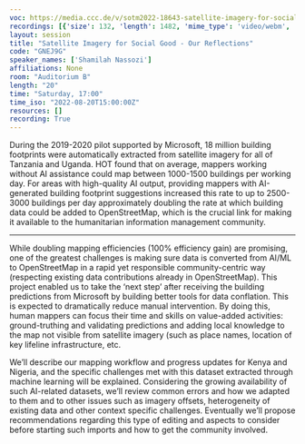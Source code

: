 ```yaml
---
voc: https://media.ccc.de/v/sotm2022-18643-satellite-imagery-for-social-good-our-reflections
recordings: [{'size': 132, 'length': 1482, 'mime_type': 'video/webm', 'language': 'eng', 'filename': 'sotm2022-18643-eng-Satellite_Imagery_for_Social_Good_-_Our_Reflections_webm-hd.webm', 'state': 'new', 'folder': 'webm-hd', 'high_quality': True, 'width': 1920, 'height': 1080, 'updated_at': '2022-10-01T18:15:22.769+02:00', 'recording_url': 'https://cdn.media.ccc.de/events/sotm/2022/webm-hd/sotm2022-18643-eng-Satellite_Imagery_for_Social_Good_-_Our_Reflections_webm-hd.webm', 'url': 'https://api.media.ccc.de/public/recordings/62069', 'event_url': 'https://api.media.ccc.de/public/events/39ed1b8c-4853-538f-9bf9-3e322e4514b6', 'conference_url': 'https://api.media.ccc.de/public/conferences/sotm2022'}, {'size': 59, 'length': 1482, 'mime_type': 'video/webm', 'language': 'eng', 'filename': 'sotm2022-18643-eng-Satellite_Imagery_for_Social_Good_-_Our_Reflections_webm-sd.webm', 'state': 'new', 'folder': 'webm-sd', 'high_quality': False, 'width': 720, 'height': 576, 'updated_at': '2022-10-01T17:43:28.013+02:00', 'recording_url': 'https://cdn.media.ccc.de/events/sotm/2022/webm-sd/sotm2022-18643-eng-Satellite_Imagery_for_Social_Good_-_Our_Reflections_webm-sd.webm', 'url': 'https://api.media.ccc.de/public/recordings/62056', 'event_url': 'https://api.media.ccc.de/public/events/39ed1b8c-4853-538f-9bf9-3e322e4514b6', 'conference_url': 'https://api.media.ccc.de/public/conferences/sotm2022'}, {'size': 41, 'length': 1482, 'mime_type': 'video/mp4', 'language': 'eng', 'filename': 'sotm2022-18643-eng-Satellite_Imagery_for_Social_Good_-_Our_Reflections_sd.mp4', 'state': 'new', 'folder': 'h264-sd', 'high_quality': False, 'width': 720, 'height': 576, 'updated_at': '2022-10-01T17:28:40.849+02:00', 'recording_url': 'https://cdn.media.ccc.de/events/sotm/2022/h264-sd/sotm2022-18643-eng-Satellite_Imagery_for_Social_Good_-_Our_Reflections_sd.mp4', 'url': 'https://api.media.ccc.de/public/recordings/62053', 'event_url': 'https://api.media.ccc.de/public/events/39ed1b8c-4853-538f-9bf9-3e322e4514b6', 'conference_url': 'https://api.media.ccc.de/public/conferences/sotm2022'}, {'size': 22, 'length': 1476, 'mime_type': 'audio/mpeg', 'language': 'eng', 'filename': 'sotm2022-18643-eng-Satellite_Imagery_for_Social_Good_-_Our_Reflections_mp3.mp3', 'state': 'new', 'folder': 'mp3', 'high_quality': False, 'width': 0, 'height': 0, 'updated_at': '2022-10-01T17:28:03.350+02:00', 'recording_url': 'https://cdn.media.ccc.de/events/sotm/2022/mp3/sotm2022-18643-eng-Satellite_Imagery_for_Social_Good_-_Our_Reflections_mp3.mp3', 'url': 'https://api.media.ccc.de/public/recordings/62052', 'event_url': 'https://api.media.ccc.de/public/events/39ed1b8c-4853-538f-9bf9-3e322e4514b6', 'conference_url': 'https://api.media.ccc.de/public/conferences/sotm2022'}, {'size': 113, 'length': 1482, 'mime_type': 'video/mp4', 'language': 'eng', 'filename': 'sotm2022-18643-eng-Satellite_Imagery_for_Social_Good_-_Our_Reflections_hd.mp4', 'state': 'new', 'folder': 'h264-hd', 'high_quality': True, 'width': 1920, 'height': 1080, 'updated_at': '2022-10-01T17:06:48.081+02:00', 'recording_url': 'https://cdn.media.ccc.de/events/sotm/2022/h264-hd/sotm2022-18643-eng-Satellite_Imagery_for_Social_Good_-_Our_Reflections_hd.mp4', 'url': 'https://api.media.ccc.de/public/recordings/62040', 'event_url': 'https://api.media.ccc.de/public/events/39ed1b8c-4853-538f-9bf9-3e322e4514b6', 'conference_url': 'https://api.media.ccc.de/public/conferences/sotm2022'}]
layout: session
title: "Satellite Imagery for Social Good - Our Reflections"
code: "GNEJ9G"
speaker_names: ['Shamilah Nassozi']
affiliations: None
room: "Auditorium B"
length: "20"
time: "Saturday, 17:00"
time_iso: "2022-08-20T15:00:00Z"
resources: []
recording: True
---
```


During the 2019-2020 pilot supported by Microsoft, 18 million building footprints were automatically extracted from satellite imagery for all of Tanzania and Uganda. HOT found that on average, mappers working without AI assistance could map between 1000-1500 buildings per working day. For areas with high-quality AI output, providing mappers with AI-generated building footprint suggestions increased this rate to up to 2500-3000 buildings per day approximately doubling the rate at which building data could be added to OpenStreetMap, which is the crucial link for making it available to the humanitarian information management community.

<hr>

While doubling mapping efficiencies (100% efficiency gain) are promising, one of the greatest challenges is making sure data is converted from AI/ML to OpenStreetMap in a rapid yet responsible community-centric way (respecting existing data contributions already in OpenStreetMap). This project enabled us to take the ‘next step’ after receiving the building predictions from Microsoft by building better tools for data conflation. This is expected to dramatically reduce manual intervention. By doing this, human mappers can focus their time and skills on value-added activities: ground-truthing and validating predictions and adding local knowledge to the map not visible from satellite imagery (such as place names, location of key lifeline infrastructure, etc. 

We’ll describe our mapping workflow and progress updates for Kenya and Nigeria, and the specific challenges met with this dataset extracted through machine learning will be explained. Considering the growing availability of such AI-related datasets, we’ll review common errors and how we adapted to them and to other issues such as imagery offsets, heterogeneity of existing data and other context specific challenges. Eventually we’ll propose recommendations regarding this type of editing and aspects to consider before starting such imports and how to get the community involved.

